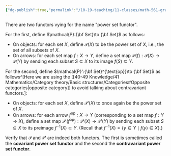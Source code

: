 ```yaml
---
{"dg-publish":true,"permalink":"/10-19-teaching/11-classes/math-561-graduate-algebra/exercises/power-set-functors/","updated":"2025-09-18T10:42:33-07:00"}
---
```


There are two functors vying for the name "power set functor".

For the first, define $\mathcal{P}:{\bf Set}\to {\bf Set}$ as follows:
- On objects: for each set $X$, define $\mathcal{P}(X)$ to be the power set of $X$, i.e., the set of all subsets of $X$.
- On arrows: for each set map $f:X\to Y$, define a set map $\mathcal{P}(f):\mathcal{P}(X)\to \mathcal{P}(Y)$ by sending each subset $S\subseteq X$ to its image $f(S)\subseteq Y$.

For the second, define $\mathcal{P}':{\bf Set}^{\text{op}}\to {\bf Set}$ as follows^[Here we are using the [[40-49 Knowledge/41 Mathematics/Category theory/Basic structures/Categories#Opposite categories\|opposite category]] to avoid talking about contravariant functors.]:
- On objects: for each set $X$, define $\mathcal{P}'(X)$ to once again be the power set of $X$.
- On arrows: for each arrow $f^{\text{op}}:X\to Y$ (corresponding to a set map $f:Y\to X$), define a set map $\mathcal{P}'(f^{\text{op}}):\mathcal{P}'(X)\to \mathcal{P}'(Y)$ by sending each subset $S\subseteq X$ to its preimage $f^{-1}(X)\subset Y$. (Recall that $f^{-1}(X)=\{y\in Y\mid f(y)\in X\}$.)

Verify that $\mathcal{P}$ and $\mathcal{P}'$ are indeed both functors. The first is sometimes called the **covariant power set functor** and the second the **contravariant power set functor**.